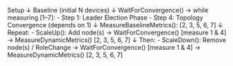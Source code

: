 Setup
  ↓
Baseline (initial N devices)
  ↓
WaitForConvergence() → while measuring [1–7]:
    - Step 1: Leader Election Phase
    - Step 4: Topology Convergence (depends on 1)
  ↓
MeasureBaselineMetrics(): [2, 3, 5, 6, 7]
  ↓
Repeat:
    - ScaleUp():
        Add node(s)
        → WaitForConvergence() [measure 1 & 4]
        → MeasureDynamicMetrics() [2, 3, 5, 6, 7]
  ↓
Then:
    - ScaleDown():
        Remove node(s) / RoleChange
        → WaitForConvergence() [measure 1 & 4]
        → MeasureDynamicMetrics() [2, 3, 5, 6, 7]
